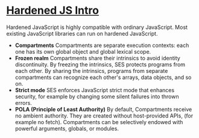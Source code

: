 # [Hardened JS Intro](https://www.npmjs.com/package/ses)

Hardened JavaScript is highly compatible with ordinary JavaScript. Most existing JavaScript libraries can run on hardened JavaScript.

 - **Compartments** Compartments are separate execution contexts: each one has its own global object and global lexical scope.
 - **Frozen realm** Compartments share their intrinsics to avoid identity discontinuity. By freezing the intrinsics, SES protects programs from each other. By sharing the intrinsics, programs from separate compartments can recognize each other's arrays, data objects, and so on.
 - **Strict mode** SES enforces JavaScript strict mode that enhances security, for example by changing some silent failures into thrown errors.
 - **POLA (Principle of Least Authority)** By default, Compartments receive no ambient authority. They are created without host-provided APIs, (for example no fetch). Compartments can be selectively endowed with powerful arguments, globals, or modules.